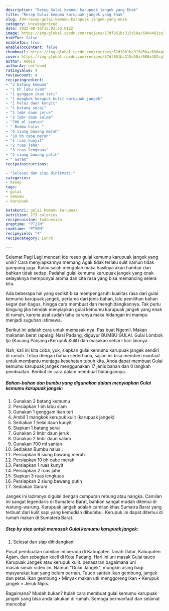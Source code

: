 ```yaml
---
description: "Resep Gulai kemumu karupuak jangek yang Enak"
title: "Resep Gulai kemumu karupuak jangek yang Enak"
slug: 404-resep-gulai-kemumu-karupuak-jangek-yang-enak
category: Uncategorized
date: 2022-08-16T15:03:55.012Z
image: https://img-global.cpcdn.com/recipes/57df861bc315d58a/680x482cq70/gulai-kemumu-karupuak-jangek-foto-resep-utama.jpg
hideToc: false
enableToc: true
enableTocContent: false
thumbnail: https://img-global.cpcdn.com/recipes/57df861bc315d58a/680x482cq70/gulai-kemumu-karupuak-jangek-foto-resep-utama.jpg
cover: https://img-global.cpcdn.com/recipes/57df861bc315d58a/680x482cq70/gulai-kemumu-karupuak-jangek-foto-resep-utama.jpg
author: Admin
authorAv: notfound
ratingvalue: 4
reviewcount: 4
recipeingredient:
- "2 batang kemumu"
- "1 bh labu siam"
- "1 genggam ikan teri"
- "1 mangkok kerupuk kulit karupuak jangek"
- "1 helai daun kunyit"
- "1 batang serai"
- "2 lmbr daun jeruk"
- "2 lmbr daun salam"
- "700 ml santan"
- " Bumbu halus "
- "6 siung bawang merah"
- "10 bh cabe merah"
- "1 ruas kunyit"
- "2 ruas jahe"
- "3 ruas lengkuas"
- "2 siung bawang putih"
- " Garam"
recipeinstructions:

- "Selesai dan siap dinikmati!"
categories:
- Resep
tags:
- gulai
- kemumu
- karupuak

katakunci: gulai kemumu karupuak 
nutrition: 273 calories
recipecuisine: Indonesian
preptime: "PT27M"
cooktime: "PT50M"
recipeyield: "4"
recipecategory: Lunch

---
```



Selamat Pagi Lagi mencari ide resep gulai kemumu karupuak jangek yang unik? Cara menyiapkannya memang Agak tidak terlalu sulit namun tidak gampang juga. Kalau salah mengolah maka hasilnya akan hambar dan bahkan tidak sedap. Padahal gulai kemumu karupuak jangek yang enak selayaknya mempunyai aroma dan cita rasa yang bisa memancing selera kita.


Ada beberapa hal yang sedikit bisa mempengaruhi kualitas rasa dari gulai kemumu karupuak jangek, pertama dari jenis bahan, lalu pemilihan bahan segar dan bagus, hingga cara membuat dan menghidangkannya. Tak perlu bingung jika hendak menyiapkan gulai kemumu karupuak jangek yang enak di rumah, karena asal sudah tahu caranya maka hidangan ini mampu menjadi suguhan istimewa.

Berikut ini adalah cara untuk memasak nya. Pas buat Ngemil, Makan makanan berat (apalagi Nasi Padang, diguyur BUMBU GULAI. Gulai Lombok Ijo (Kacang Panjang+Kerupuk Kulit) dan masakan sehari-hari lainnya.


Nah, kali ini kita coba, yuk, siapkan gulai kemumu karupuak jangek sendiri di rumah. Tetap dengan bahan sederhana, sajian ini bisa memberi manfaat untuk membantu menjaga kesehatan tubuh kita. Anda dapat membuat Gulai kemumu karupuak jangek menggunakan 17 jenis bahan dan 0 langkah pembuatan. Berikut ini cara dalam membuat hidangannya.

<!--inarticleads1-->

##### Bahan-bahan dan bumbu yang digunakan dalam menyiapkan Gulai kemumu karupuak jangek:

1. Gunakan 2 batang kemumu
1. Persiapkan 1 bh labu siam
1. Gunakan 1 genggam ikan teri
1. Ambil 1 mangkok kerupuk kulit (karupuak jangek)
1. Sediakan 1 helai daun kunyit
1. Siapkan 1 batang serai
1. Gunakan 2 lmbr daun jeruk
1. Gunakan 2 lmbr daun salam
1. Gunakan 700 ml santan
1. Sediakan  Bumbu halus :
1. Persiapkan 6 siung bawang merah
1. Persiapkan 10 bh cabe merah
1. Persiapkan 1 ruas kunyit
1. Persiapkan 2 ruas jahe
1. Siapkan 3 ruas lengkuas
1. Persiapkan 2 siung bawang putih
1. Sediakan  Garam


Jangek ini lazimnya digulai dengan csmpuran rebung atau nangka. Camilan ini sangat legendaris di Sumatera Barat, bahkan sangat mudah ditemui di warung-warung. Karupuak jangek adalah camilan khas Sumatra Barat yang terbuat dari kulit sapi yang kemudian dibumbui. Kerupuk ini dapat ditemui di rumah makan di Sumatera Barat. 

<!--inarticleads2-->

##### Step by step untuk memasak Gulai kemumu karupuak jangek:


1. Selesai dan siap dihidangkan!

Pusat pembuatan camilan ini berada di Kabupaten Tanah Datar, Kabupaten Agam, dan sebagian kecil di Kota Padang. Hari ini uni masak Gulai tauco Karupuak Jangek atau kerupuk kulit. penasaran bagaimana uni masak.simak video ini. Namun &#34;Gulai Jangek&#34;, mungkin asing bagi masyarakat luar yang belum pernah. Tauco santan Ikan gembung, jangek dan petai. Ikan gembung • Minyak makan utk menggoreng ikan • Kerupuk jangek • Jeruk Nipis. 

Bagaimana? Mudah bukan? Itulah cara membuat gulai kemumu karupuak jangek yang bisa anda lakukan di rumah. Semoga bermanfaat dan selamat mencoba!
